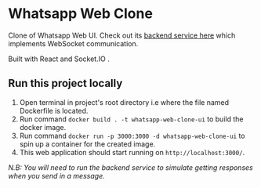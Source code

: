 # Whatsapp Web Clone

Clone of Whatsapp Web UI. Check out its [backend service here](https://github.com/EmekaMomodu/WhatsAppWebClone-Backend) which implements WebSocket communication.

Built with React and Socket.IO .

## Run this project locally

1. Open terminal in project's root directory i.e where the file named Dockerfile is located.
2. Run command `docker build . -t whatsapp-web-clone-ui` to build the docker image.
3. Run command `docker run -p 3000:3000 -d whatsapp-web-clone-ui` to spin up a container for the created image.
4. This web application should start running on `http://localhost:3000/`.

_N.B: You will need to run the backend service to simulate getting responses when you send in a message._
